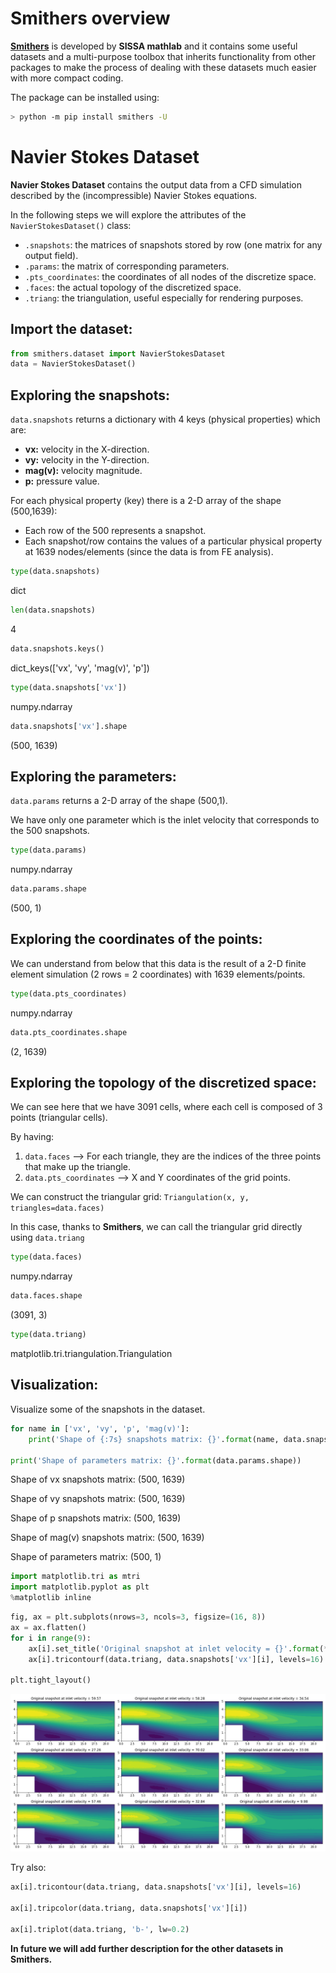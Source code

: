 # Smithers overview

[**Smithers**](https://github.com/mathLab/Smithers) is developed by **SISSA mathlab** and it contains some useful datasets and a multi-purpose toolbox that inherits functionality from other packages to make the process of dealing with these datasets much easier with more compact coding.

The package can be installed using:

```bash
> python -m pip install smithers -U 
```

# Navier Stokes Dataset 

**Navier Stokes Dataset** contains the output data from a CFD simulation described by the (incompressible) Navier Stokes equations.

In the following steps we will explore the attributes of the `NavierStokesDataset()` class:
- `.snapshots`: the matrices of snapshots stored by row (one matrix for any output field).
- `.params`: the matrix of corresponding parameters.
- `.pts_coordinates`: the coordinates of all nodes of the discretize space.
- `.faces`: the actual topology of the discretized space.
- `.triang`: the triangulation, useful especially for rendering purposes. 


## Import the dataset:


```python
from smithers.dataset import NavierStokesDataset
data = NavierStokesDataset()
```

## Exploring the snapshots:

`data.snapshots` returns a dictionary with 4 keys (physical properties) which are:
- **vx:** velocity in the X-direction. 
- **vy:** velocity in the Y-direction. 
- **mag(v):** velocity magnitude.
- **p:** pressure value.

For each physical property (key) there is a 2-D array of the shape (500,1639):
- Each row of the 500 represents a snapshot.
- Each snapshot/row contains the values of a particular physical property at 1639 nodes/elements (since the data is from FE analysis).


```python
type(data.snapshots)
```
dict


```python
len(data.snapshots)
```
4


```python
data.snapshots.keys()
```
dict_keys(['vx', 'vy', 'mag(v)', 'p'])


```python
type(data.snapshots['vx'])
```
numpy.ndarray


```python
data.snapshots['vx'].shape
```
(500, 1639)



## Exploring the parameters:

`data.params` returns a 2-D array of the shape (500,1).

We have only one parameter which is the inlet velocity that corresponds to the 500 snapshots. 


```python
type(data.params)
```
numpy.ndarray


```python
data.params.shape
```
(500, 1)



## Exploring the coordinates of the points:

We can understand from below that this data is the result of a 2-D finite element simulation (2 rows = 2 coordinates) with 1639 elements/points. 


```python
type(data.pts_coordinates)
```
numpy.ndarray


```python
data.pts_coordinates.shape
```
(2, 1639)



## Exploring the topology of the discretized space:

We can see here that we have 3091 cells, where each cell is composed of 3 points (triangular cells).

By having:
1. `data.faces` --> For each triangle, they are the indices of the three points that make up the triangle.
2. `data.pts_coordinates` --> X and Y coordinates of the grid points.

We can construct the triangular grid: `Triangulation(x, y, triangles=data.faces)`

In this case, thanks to **Smithers**, we can call the triangular grid directly using `data.triang`


```python
type(data.faces)
```
numpy.ndarray


```python
data.faces.shape
```
(3091, 3)


```python
type(data.triang)
```
matplotlib.tri.triangulation.Triangulation



## Visualization:
Visualize some of the snapshots in the dataset.


```python
for name in ['vx', 'vy', 'p', 'mag(v)']:
    print('Shape of {:7s} snapshots matrix: {}'.format(name, data.snapshots[name].shape))
    
print('Shape of parameters matrix: {}'.format(data.params.shape))
```
Shape of vx      snapshots matrix: (500, 1639)

Shape of vy      snapshots matrix: (500, 1639)

Shape of p       snapshots matrix: (500, 1639)

Shape of mag(v)  snapshots matrix: (500, 1639)

Shape of parameters matrix: (500, 1)
    


```python
import matplotlib.tri as mtri
import matplotlib.pyplot as plt
%matplotlib inline
```


```python
fig, ax = plt.subplots(nrows=3, ncols=3, figsize=(16, 8))
ax = ax.flatten()
for i in range(9):
    ax[i].set_title('Original snapshot at inlet velocity = {}'.format(*data.params[i].round(2)))
    ax[i].tricontourf(data.triang, data.snapshots['vx'][i], levels=16)

plt.tight_layout()
```


    
![png](README_files/README_24_1.png)
    


Try also:
```python
ax[i].tricontour(data.triang, data.snapshots['vx'][i], levels=16)

ax[i].tripcolor(data.triang, data.snapshots['vx'][i])

ax[i].triplot(data.triang, 'b-', lw=0.2)
```

**In future we will add further description for the other datasets in Smithers.**
